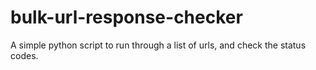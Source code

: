 # bulk-url-response-checker
A simple python script to run through a list of urls, and check the status codes.
